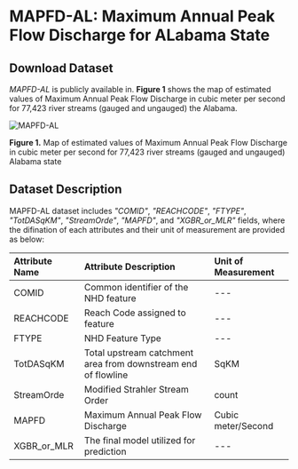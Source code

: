 # MAPFD-AL: Maximum Annual Peak Flow Discharge for ALabama State

## Download Dataset

_MAPFD-AL_ is publicly available in. __Figure 1__ shows the map of estimated values of Maximum Annual Peak Flow Discharge in cubic meter per second for 77,423 river streams (gauged and ungauged) the Alabama. 

![MAPFD-AL](https://github.com/Reizrb/NSF-R2O-NRT_2023/assets/133435701/45f64059-e435-4309-b7eb-e3d506f0ac4d)

__Figure 1.__ Map of estimated values of Maximum Annual Peak Flow Discharge <br> in cubic meter per second for 77,423 river streams (gauged and ungauged) <br> Alabama state 

## Dataset Description

MAPFD-AL dataset includes _"COMID"_, _"REACHCODE"_, _"FTYPE"_, _"TotDASqKM"_, _"StreamOrde"_, _"MAPFD"_, and _"XGBR_or_MLR"_ fields, where the difination of each attributes and their unit of measurement are provided as below:

| Attribute Name | Attribute Description    | Unit of Measurement    |
| :---   | :--- | :--- |
| COMID |   Common identifier of the NHD feature   |  ---   |
| REACHCODE |  Reach Code assigned to feature   |  ---   |
|  FTYPE  |  NHD Feature Type  |  ---  |
|  TotDASqKM  |  Total upstream catchment area from downstream end of flowline   | SqKM  |
| StreamOrde  |  Modified Strahler Stream Order  | count |
|  MAPFD  |  Maximum Annual Peak Flow Discharge  | Cubic meter/Second |
|  XGBR_or_MLR  |  The final model utilized for prediction  | ---   |


